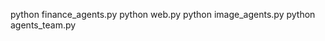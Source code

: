 python finance_agents.py
python web.py
python image_agents.py
python agents_team.py

<!-- pip install 'fastapi[standard]' sqlalchemy

python playground.py -->